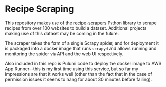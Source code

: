 # Recipe Scraping

This repository makes use of the [recipe-scrapers](https://github.com/hhursev/recipe-scrapers) Python library to scrape recipes from over 100 websites to build a dataset. Additional projects making use of this dataset may be coming in the future.

The scraper takes the form of a single Scrapy spider, and for deployment it is packaged into a docker image that runs `scrapyd` and allows running and monitoring the spider via API and the web UI respectively.

Also included in this repo is Pulumi code to deploy the docker image to AWS App Runner--this is my first time using this service, but so far my impressions are that it works well (other than the fact that in the case of permission issues it seems to hang for about 30 minutes before failing).
